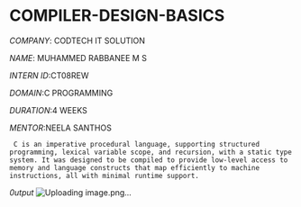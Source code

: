 # COMPILER-DESIGN-BASICS

*COMPANY*: CODTECH IT SOLUTION

*NAME*: MUHAMMED RABBANEE M S

*INTERN ID*:CT08REW

*DOMAIN*:C PROGRAMMING

*DURATION*:4 WEEKS

*MENTOR*:NEELA SANTHOS

     C is an imperative procedural language, supporting structured programming, lexical variable scope, and recursion, with a static type system. It was designed to be compiled to provide low-level access to memory and language constructs that map efficiently to machine instructions, all with minimal runtime support.


*0utput*
         ![Uploading image.png…]()
